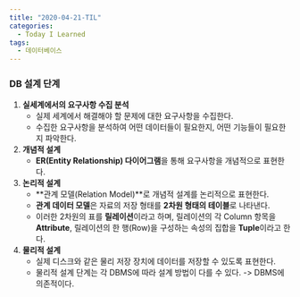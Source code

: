```yaml
---
title: "2020-04-21-TIL"
categories:
  - Today I Learned
tags:
  - 데이터베이스
---
```


### DB 설계 단계
  1. **실세계에서의 요구사항 수집 분석**
      + 실제 세계에서 해결해야 할 문제에 대한 요구사항을 수집한다.
      + 수집한 요구사항을 분석하여 어떤 데이터들이 필요한지, 어떤 기능들이 필요한지 파악한다.
  2. **개념적 설계**
      + **ER(Entity Relationship) 다이어그램**을 통해 요구사항을 개념적으로 표현한다.
  3. **논리적 설계**
      + **관계 모델(Relation Model)**로 개념적 설계를 논리적으로 표현한다.
      + **관계 데이터 모델**은 자료의 저장 형태를 **2차원 형태의 테이블**로 나타낸다.
      + 이러한 2차원의 표를 **릴레이션**이라고 하며, 릴레이션의 각 Column 항목을 **Attribute**, 릴레이션의 한 행(Row)을 구성하는 속성의 집합을 **Tuple**이라고 한다.
  4. **물리적 설계**
      + 실제 디스크와 같은 물리 저장 장치에 데이터를 저장할 수 있도록 표현한다.
      + 물리적 설계 단계는 각 DBMS에 따라 설계 방법이 다를 수 있다. -> DBMS에 의존적이다.
  
